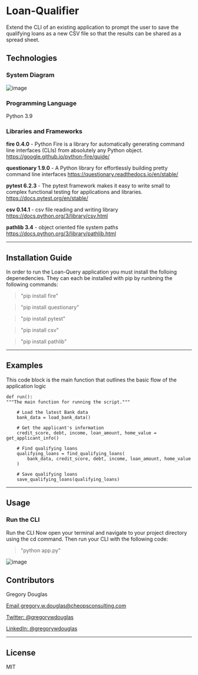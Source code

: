 # Loan-Qualifier

Extend the CLI of an existing application to prompt the user to save the qualifying loans as a new CSV file so that the results can be shared as a spread sheet.


## Technologies

### System Diagram

![image](https://user-images.githubusercontent.com/85652516/124553287-2eb35800-ddfa-11eb-940a-61f49befc2fb.png)


### Programming Language

Python 3.9

### Libraries and Frameworks

**fire 0.4.0** - Python Fire is a library for automatically generating command line interfaces (CLIs) from absolutely any Python object.
https://google.github.io/python-fire/guide/

**questionary 1.9.0** - A Python library for effortlessly building pretty command line interfaces
https://questionary.readthedocs.io/en/stable/

**pytest 6.2.3** - The pytest framework makes it easy to write small to complex functional testing for applications and libraries.
https://docs.pytest.org/en/stable/

**csv 0.14.1** - csv file reading and writing library  
https://docs.python.org/3/library/csv.html

**pathlib 3.4** - object oriented file system paths
https://docs.python.org/3/library/pathlib.html

---

## Installation Guide

In order to run the Loan-Query application you must install the folloing depenedencies. They can each be installed with pip by runbning the following commands:

> "pip install fire"

> "pip install questionary"

> "pip install pytest"

> "pip install csv"

> "pip install pathlib"

---

## Examples

This code block is the main function that outlines the basic flow of the application logic

```
def run():
"""The main function for running the script."""

    # Load the latest Bank data
    bank_data = load_bank_data()

    # Get the applicant's information
    credit_score, debt, income, loan_amount, home_value = get_applicant_info()

    # Find qualifying loans
    qualifying_loans = find_qualifying_loans(
        bank_data, credit_score, debt, income, loan_amount, home_value
    )

    # Save qualifying loans
    save_qualifying_loans(qualifying_loans)
```
---

## Usage

### Run the CLI

Run the CLI
Now open your terminal and navigate to your project directory using the cd command.
Then run your CLI with the following code:

> "python app.py"

![image](https://user-images.githubusercontent.com/85652516/124548206-02e0a400-ddf3-11eb-8916-003ab1fe8c06.png)


## Contributors

Gregory Douglas

[Email gregory.w.douglas@cheopsconsulting.com](mailto:gregory.w.douglas@cheopsconsulting.com "Email - Gregory Douglas")

[Twitter: @gregorywdouglas](https://twitter.com/gregorywdouglas "Twitter - Gregory Douglas")

[LinkedIn: @gregorywdouglas](https://www.linkedin.com/in/gregorywdouglas "LinkedIn - Gregory Douglas")

---

## License

MIT
